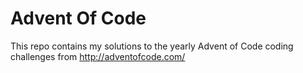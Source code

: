 # Advent Of Code

This repo contains my solutions to the yearly Advent of Code coding challenges from http://adventofcode.com/
